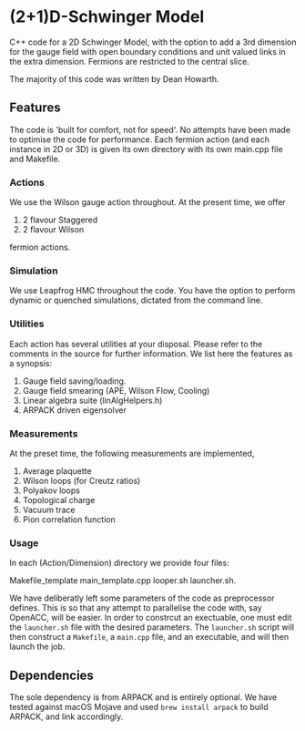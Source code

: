 # (2+1)D-Schwinger Model

C++ code for a 2D Schwinger Model, with the option to add a 3rd dimension
for the gauge field with open boundary conditions and unit valued links in
the extra dimension. Fermions are restricted to the central slice.

The majority of this code was written by Dean Howarth.

## Features

The code is 'built for comfort, not for speed'. No attempts have been made to
optimise the code for performance. Each fermion action (and each instance in
2D or 3D) is given its own directory with its own main.cpp file and Makefile.

### Actions

We use the Wilson gauge action throughout. At the present time, we offer

   1. 2 flavour Staggered
   2. 2 flavour Wilson

fermion actions.

### Simulation

We use Leapfrog HMC throughout the code. You have the option to perform dynamic
or quenched simulations, dictated from the command line.

### Utilities

Each action has several utilities at your disposal. Please refer to the comments in
the source for further information. We list here the features as a synopsis:

   1. Gauge field saving/loading.
   2. Gauge field smearing (APE, Wilson Flow, Cooling)
   3. Linear algebra suite (linAlgHelpers.h)
   4. ARPACK driven eigensolver

### Measurements

At the preset time, the following measurements are implemented,

   1. Average plaquette
   2. Wilson loops (for Creutz ratios)
   3. Polyakov loops
   4. Topological charge
   5. Vacuum trace
   5. Pion correlation function

### Usage

In each (Action/Dimension) directory we provide four files:

   Makefile_template
   main_template.cpp
   looper.sh
   launcher.sh.

We have deliberatly left some parameters of the code as preprocessor defines.
This is so that any attempt to parallelise the code with, say OpenACC, will
be easier. In order to constrcut an exectuable, one must edit the `launcher.sh`
file with the desired parameters. The `launcher.sh` script will then construct
a `Makefile`, a `main.cpp` file, and an executable, and will then launch the job.

## Dependencies

The sole dependency is from ARPACK and is entirely optional. We have tested
against macOS Mojave and used `brew install arpack` to build ARPACK, and link
accordingly.
